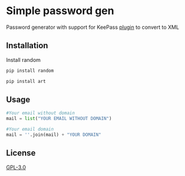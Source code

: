 # Simple password gen
Password generator with support for KeePass [plugin](https://keepass.info/plugins.html) to convert to XML
## Installation
Install random
```bash
pip install random

pip install art
```
## Usage
```python
#Your email without domain
mail = list("YOUR EMAIL WITHOUT DOMAIN")

#Your email domain
mail = ''.join(mail) + "YOUR DOMAIN"
```
## License
[GPL-3.0](https://choosealicense.com/licenses/gpl-3.0/)
